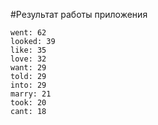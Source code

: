 #Результат работы приложения

```
went: 62
looked: 39
like: 35
love: 32
want: 29
told: 29
into: 29
marry: 21
took: 20
cant: 18
```